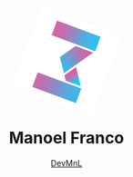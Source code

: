 
<div style="text-align:center;">
  <img src="https://github.com/devmnl/devmnl/blob/main/logo-m.png" style="width:150px; animation:spin 5s linear infinite;">
  <h1>Manoel Franco</h1>
  <a href="https://github.com/devmnl" target="_blank">DevMnL</a>
</div>

<style>
  @keyframes spin {
    from {
      transform: rotate(0deg);
    }
    to {
      transform: rotate(360deg);
    }
  }
</style>





